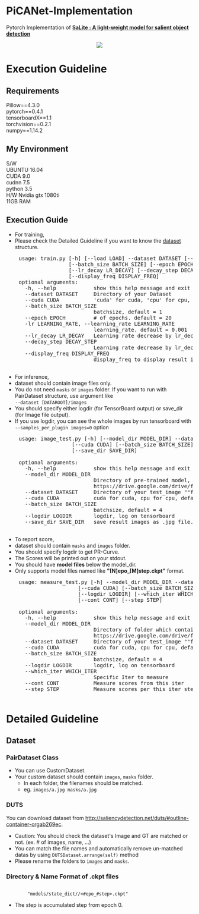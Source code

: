 # PiCANet-Implementation
Pytorch Implementation of [**SaLite :  A light-weight model for salient object detection**](https://arxiv.org/pdf/1912.03641v1.pdf)

<p align="center">
 <img src="https://github.com/kittyvarghese/lightweight_saliency_detection/blob/master/ARCHI.png">
</p>

# Execution Guideline
## Requirements
Pillow==4.3.0  
pytorch==0.4.1  
tensorboardX==1.1  
torchvision==0.2.1  
numpy==1.14.2  

## My Environment
S/W  
UBUNTU 16.04  
CUDA 9.0  
cudnn 7.5  
python 3.5  
H/W 
Nvidia gtx 1080ti  
11GB RAM

## Execution Guide
- For training,
- Please check the Detailed Guideline if you want to know the [dataset](#pairdataset-class) structure.

<pre>
    usage: train.py [-h] [--load LOAD] --dataset DATASET [--cuda CUDA]
                    [--batch_size BATCH_SIZE] [--epoch EPOCH] [-lr LEARNING_RATE]
                    [--lr_decay LR_DECAY] [--decay_step DECAY_STEP]
                    [--display_freq DISPLAY_FREQ]
    optional arguments:
      -h, --help            show this help message and exit
      --dataset DATASET     Directory of your Dataset
      --cuda CUDA           'cuda' for cuda, 'cpu' for cpu, default = cuda
      --batch_size BATCH_SIZE
                            batchsize, default = 1
      --epoch EPOCH         # of epochs. default = 20
      -lr LEARNING_RATE, --learning_rate LEARNING_RATE
                            learning_rate. default = 0.001
      --lr_decay LR_DECAY   Learning rate decrease by lr_decay time per decay_step, default = 0.1
      --decay_step DECAY_STEP
                            Learning rate decrease by lr_decay time per decay_step,  default = 7000
      --display_freq DISPLAY_FREQ
                            display_freq to display result image on Tensorboard

</pre>

- For inference,
- dataset should contain image files only.
- You do not need `masks` or `images` folder. If you want to run with PairDataset structure, use argument like  
```--dataset [DATAROOT]/images```
- You should specify either logdir (for TensorBoard output) or save_dir (for Image file output).
- If you use logdir, you can see the whole images by run tensorboard with  `--samples_per_plugin images=0` option

<pre>
    usage: image_test.py [-h] [--model_dir MODEL_DIR] --dataset DATASET
                     [--cuda CUDA] [--batch_size BATCH_SIZE] [--logdir LOGDIR]
                     [--save_dir SAVE_DIR]

    optional arguments:
      -h, --help            show this help message and exit
      --model_dir MODEL_DIR
                            Directory of pre-trained model, you can download at
                            https://drive.google.com/drive/folders/1s4M-_SnCPMj_2rsMkSy3pLnLQcgRakAe?usp=sharing
      --dataset DATASET     Directory of your test_image ""folder""
      --cuda CUDA           cuda for cuda, cpu for cpu, default = cuda
      --batch_size BATCH_SIZE
                            batchsize, default = 4
      --logdir LOGDIR       logdir, log on tensorboard
      --save_dir SAVE_DIR   save result images as .jpg file. If None -> Not save

</pre>

- To report score,
- dataset should contain `masks` and `images` folder.
- You should specify logdir to get PR-Curve.
- The Scores will be printed out on your stdout.
- You should have **model files** below the model_dir.
- Only supports model files named like **"[N]epo_[M]step.ckpt"** format.
<pre>
    usage: measure_test.py [-h] --model_dir MODEL_DIR --dataset DATASET
                       [--cuda CUDA] [--batch_size BATCH_SIZE]
                       [--logdir LOGDIR] [--which_iter WHICH_ITER]
                       [--cont CONT] [--step STEP]

    optional arguments:
      -h, --help            show this help message and exit
      --model_dir MODEL_DIR
                            Directory of folder which contains pre-trained models, you can download at
                            https://drive.google.com/drive/folders/1s4M-_SnCPMj_2rsMkSy3pLnLQcgRakAe?usp=sharing
      --dataset DATASET     Directory of your test_image ""folder""
      --cuda CUDA           cuda for cuda, cpu for cpu, default = cuda
      --batch_size BATCH_SIZE
                            batchsize, default = 4
      --logdir LOGDIR       logdir, log on tensorboard
      --which_iter WHICH_ITER
                            Specific Iter to measure
      --cont CONT           Measure scores from this iter
      --step STEP           Measure scores per this iter step

</pre>


# Detailed Guideline

## Dataset
### PairDataset Class
* You can use CustomDataset.
* Your custom dataset should contain `images`, `masks` folder.
  - In each folder, the filenames should be matched. 
  - eg. ```images/a.jpg masks/a.jpg```
### DUTS
You can download dataset from http://saliencydetection.net/duts/#outline-container-orgab269ec.
* Caution: You should check the dataset's Image and GT are matched or not. (ex. # of images, name, ...)
* You can match the file names and automatically remove un-matched datas by using `DUTSDataset.arrange(self)` method
* Please rename the folders to `images` and `masks`.

### Directory & Name Format of .ckpt files
<code>
        "models/state_dict/<datetime(Month,Date,Hour,Minute)>/<#epo_#step>.ckpt"
</code>

* The step is accumulated step from epoch 0.


